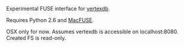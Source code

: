 
Experimental FUSE interface for [vertexdb](http://github.com/stevedekorte/vertexdb).

Requires Python 2.6 and [MacFUSE](http://code.google.com/p/macfuse/).

OSX only for now. Assumes vertexdb is accessible on localhost:8080. Created FS is read-only.